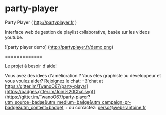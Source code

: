 party-player
============

Party Player ( http://partyplayer.fr )

Interface web de gestion de playlist collaborative, basée sur les videos youtube.

![party player demo]
(http://partyplayer.fr/demo.png)

=============

Le projet à besoin d'aide!

Vous avez des idées d'amélioration ? 
Vous êtes graphiste ou développeur et vous voulez aider?
Rejoignez le chat:
+[![chat at https://gitter.im/TwanoO67/party-player](https://badges.gitter.im/Join%20Chat.svg)](https://gitter.im/TwanoO67/party-player?utm_source=badge&utm_medium=badge&utm_campaign=pr-badge&utm_content=badge)
+
ou contactez: perso@weberantoine.fr
